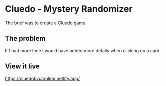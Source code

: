 # Cluedo - Mystery Randomizer

The brief was to create a Cluedo game.

## The problem

If I had more time I would have added more details when clicking on a card. 

## View it live

https://cluedobycaroline.netlify.app/
